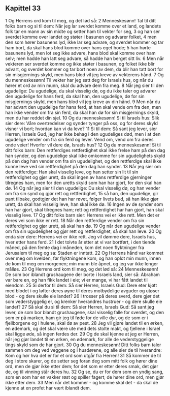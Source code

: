 ## Kapittel 33

1 Og Herrens ord kom til meg, og det lød så:
2 Menneskesønn! Tal til ditt folks barn og si til dem: Når jeg lar sverdet komme over et land, og landets folk tar en mann av sin midte og setter ham til vekter for seg,
3 og han ser sverdet komme over landet og støter i basunen og advarer folket,
4 men den som hører basunens lyd, ikke lar seg advare, og sverdet kommer og tar ham bort, da skal hans blod komme over hans eget hode;
5 han hørte basunens lyd, men lot seg ikke advare, hans blod skal komme over ham selv; men hadde han latt seg advare, så hadde han berget sitt liv.
6 Men når vekteren ser sverdet komme og ikke støter i basunen, og folket ikke blir advart, og sverdet kommer og tar bort noen av dem, da blir han tatt bort for sin misgjernings skyld, men hans blod vil jeg kreve av vekterens hånd.
7 Og du menneskesønn! Til vekter har jeg satt deg for Israels hus, og når du hører et ord av min munn, skal du advare dem fra meg.
8 Når jeg sier til den ugudelige: Du ugudelige, du skal visselig dø, og du ikke taler og advarer den ugudelige for hans ferd, da skal han, den ugudelige, dø for sin misgjernings skyld, men hans blod vil jeg kreve av din hånd.
9 Men når du har advart den ugudelige for hans ferd, at han skal vende om fra den, men han ikke vender om fra sin ferd, da skal han dø for sin misgjernings skyld, men du har reddet din sjel.
10 Og du menneskesønn! Si til Israels hus: Slik sier dere: Våre overtredelser og synder tynger på oss, og for deres skyld visner vi bort; hvordan kan vi da leve?
11 Si til dem: Så sant jeg lever, sier Herren, Israels Gud, jeg har ikke behag i den ugudeliges død, men i at den ugudelige vender om fra sin ferd og lever. Vend om, vend om fra deres onde veier! Hvorfor vil dere dø, Israels hus?
12 Og du menneskesønn! Si til ditt folks barn: Den rettferdiges rettferdighet skal ikke frelse ham på den dag han synder, og den ugudelige skal ikke omkomme for sin ugudelighets skyld på den dag han vender om fra sin ugudelighet, og den rettferdige skal ikke kunne leve ved sin rettferdighet på den dag han synder.
13 Når jeg sier om den rettferdige: Han skal visselig leve, og han setter sin lit til sin rettferdighet og gjør urett, da skal ingen av hans rettferdige gjerninger tilregnes ham, men for den uretts skyld som han har gjort, for den skal han dø.
14 Og når jeg sier til den ugudelige: Du skal visselig dø, og han vender om fra sin synd og gjør rett og rettferdighet,
15 så han, den ugudelige, gir pant tilbake, godtgjør det han har røvet, følger livets bud, så han ikke gjør urett, da skal han visselig leve, han skal ikke dø.
16 Ingen av de synder som han har gjort, skal tilregnes ham; rett og rettferdighet har han gjort, han skal visselig leve.
17 Og ditt folks barn sier: Herrens vei er ikke rett. Men det er deres vei som ikke er rett.
18 Når den rettferdige vender om fra sin rettferdighet og gjør urett, så skal han dø.
19 Og når den ugudelige vender om fra sin ugudelighet og gjør rett og rettferdighet, så skal han leve.
20 Og enda sier dere: Herrens vei er ikke rett. Jeg vil dømme dere, Israels hus, hver etter hans ferd.
21 I det tolvte år etter at vi var bortført, i den tiende måned, på den femte dag i måneden, kom det noen flyktninger fra Jerusalem til meg og sa: Staden er inntatt.
22 Og Herrens hånd var kommet over meg om kvelden, før flyktningene kom, og han oplot min munn, innen de kom til meg om morgenen; min munn ble åpnet, og jeg var ikke lenger målløs.
23 Og Herrens ord kom til meg, og det lød så:
24 Menneskesønn! De som bor iblandt grushaugene der borte i Israels land, sier så: Abraham var bare en, og han fikk landet i eie; vi er mange, vi har fått landet til eiendom.
25 Si derfor til dem: Så sier Herren, Israels Gud: Dere eter kjøtt med blodet i og løfter deres øyne til deres motbydelige avguder og utøser blod - og dere skulle eie landet?
26 I trosser på deres sverd, dere gjør det som vederstyggelig er, og krenker hverandres hustruer - og dere skulle eie landet?
27 Så skal du si til dem: Så sier Herren, Israels Gud: Så sant jeg lever, de som bor blandt grushaugene, skal visselig falle for sverdet, og den som er på marken, ham gir jeg til føde for de ville dyr, og de som er i fjellborgene og i hulene, skal dø av pest.
28 Jeg vil gjøre landet til en ørken, en ødemark, og det skal være ute med dets stolte makt, og fjellene i Israel skal ligge øde, så ingen ferdes der.
29 Og de skal kjenne at jeg er Herren, når jeg gjør landet til en ørken, en ødemark, for alle de vederstyggelige tings skyld som de har gjort.
30 Og du menneskesønn! Ditt folks barn taler sammen om deg ved veggene og i husdørene, og alle sier de til hverandre: Kom og hør hva det er for et ord som utgår fra Herren!
31 Så kommer de til deg i store skarer, og de setter seg foran deg som mitt folk og hører dine ord, men de gjør ikke etter dem; for det som er etter deres smak, det gjør de, og til vinning står deres hu.
32 Og se, du er for dem som en yndig sang, som en som har en vakker røst og spiller fagert; de hører dine ord, men gjør ikke etter dem.
33 Men når det kommer - og komme skal det - da skal de kjenne at en profet har vært iblandt dem.
